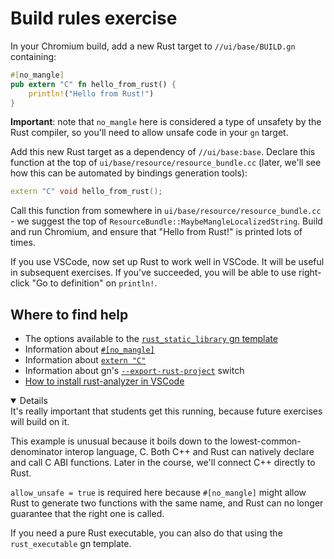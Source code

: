 # Build rules exercise

In your Chromium build, add a new Rust target to `//ui/base/BUILD.gn`
containing:

```rust
#[no_mangle]
pub extern "C" fn hello_from_rust() {
    println!("Hello from Rust!")
}
```

**Important**: note that `no_mangle` here is considered a type of unsafety by
the Rust compiler, so you'll need to allow unsafe code in your `gn` target.

Add this new Rust target as a dependency of `//ui/base:base`. Declare this
function at the top of `ui/base/resource/resource_bundle.cc` (later, we'll see
how this can be automated by bindings generation tools):

```cpp
extern "C" void hello_from_rust();
```

Call this function from somewhere in `ui/base/resource/resource_bundle.cc` - we
suggest the top of `ResourceBundle::MaybeMangleLocalizedString`. Build and run
Chromium, and ensure that "Hello from Rust!" is printed lots of times.

If you use VSCode, now set up Rust to work well in VSCode. It will be useful in
subsequent exercises. If you've succeeded, you will be able to use right-click
"Go to definition" on `println!`.

## Where to find help

- The options available to the [`rust_static_library` gn template][0]
- Information about [`#[no_mangle]`][1]
- Information about [`extern "C"`][2]
- Information about gn's [`--export-rust-project`][3] switch
- [How to install rust-analyzer in VSCode][4]

<details open='true'>
It's really important that students get this running, because future exercises
will build on it.

This example is unusual because it boils down to the lowest-common-denominator
interop language, C. Both C++ and Rust can natively declare and call C ABI
functions. Later in the course, we'll connect C++ directly to Rust.

`allow_unsafe = true` is required here because `#[no_mangle]` might allow Rust
to generate two functions with the same name, and Rust can no longer guarantee
that the right one is called.

If you need a pure Rust executable, you can also do that using the
`rust_executable` gn template.

</details>

[0]: https://source.chromium.org/chromium/chromium/src/+/main:build/rust/rust_static_library.gni;l=16
[1]: https://doc.rust-lang.org/beta/reference/abi.html#the-no_mangle-attribute
[2]: https://doc.rust-lang.org/std/keyword.extern.html
[3]: https://gn.googlesource.com/gn/+/main/docs/reference.md#compilation-database
[4]: https://code.visualstudio.com/docs/languages/rust
